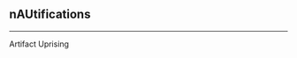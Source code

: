<!-- .slide: class="" -->

## nAUtifications

<hr class="center-diamond" />

Artifact Uprising

<!-- <img src="./static/Artifact-Uprising-Logo-Small.png" class="landing"> -->
